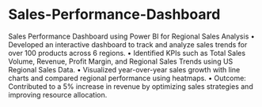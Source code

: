 # Sales-Performance-Dashboard
Sales Performance Dashboard using Power BI for Regional Sales Analysis
• Developed an interactive dashboard to track and analyze sales trends for over 100 products across 6 regions.
• Identified KPIs such as Total Sales Volume, Revenue, Profit Margin, and Regional Sales Trends using US
Regional Sales Data.
• Visualized year-over-year sales growth with line charts and compared regional performance using heatmaps.
• Outcome: Contributed to a 5% increase in revenue by optimizing sales strategies and improving resource
allocation.
